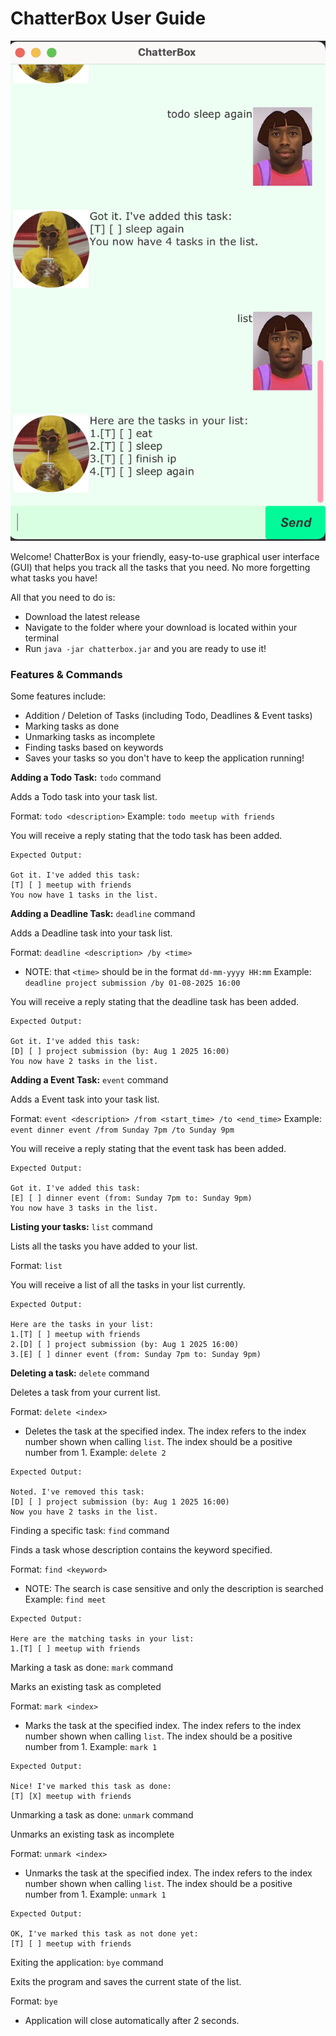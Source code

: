 # ChatterBox User Guide
![Product Screenshot](./Ui.png)

Welcome! ChatterBox is your friendly, easy-to-use graphical user interface (GUI) that helps you track all the tasks that you need. No more forgetting what tasks you have!

All that you need to do is:
- Download the latest release
- Navigate to the folder where your download is located within your terminal
- Run `java -jar chatterbox.jar` and you are ready to use it!

### Features & Commands
Some features include:
- Addition / Deletion of Tasks (including Todo, Deadlines & Event tasks)
- Marking tasks as done
- Unmarking tasks as incomplete
- Finding tasks based on keywords
- Saves your tasks so you don't have to keep the application running!

**Adding a Todo Task:** `todo` command

Adds a Todo task into your task list.

Format: `todo <description>`
Example: `todo meetup with friends`

You will receive a reply stating that the todo task has been added.
```
Expected Output:

Got it. I've added this task:
[T] [ ] meetup with friends
You now have 1 tasks in the list.
```

**Adding a Deadline Task:** `deadline` command

Adds a Deadline task into your task list.

Format: `deadline <description> /by <time>`
- NOTE: that `<time>` should be in the format `dd-mm-yyyy HH:mm`
Example: `deadline project submission /by 01-08-2025 16:00`

You will receive a reply stating that the deadline task has been added.
```
Expected Output:

Got it. I've added this task:
[D] [ ] project submission (by: Aug 1 2025 16:00)
You now have 2 tasks in the list.
```

**Adding a Event Task:** `event` command

Adds a Event task into your task list.

Format: `event <description> /from <start_time> /to <end_time>`
Example: `event dinner event /from Sunday 7pm /to Sunday 9pm`

You will receive a reply stating that the event task has been added.
```
Expected Output:

Got it. I've added this task:
[E] [ ] dinner event (from: Sunday 7pm to: Sunday 9pm)
You now have 3 tasks in the list.
```

**Listing your tasks:** `list` command

Lists all the tasks you have added to your list.

Format: `list`

You will receive a list of all the tasks in your list currently.
```
Expected Output:

Here are the tasks in your list:
1.[T] [ ] meetup with friends
2.[D] [ ] project submission (by: Aug 1 2025 16:00)
3.[E] [ ] dinner event (from: Sunday 7pm to: Sunday 9pm)
```

**Deleting a task:** `delete` command

Deletes a task from your current list.

Format: `delete <index>`
- Deletes the task at the specified index. The index refers to the index number shown when calling `list`. The index should be a positive number from 1.
Example: `delete 2`
```
Expected Output:

Noted. I've removed this task:
[D] [ ] project submission (by: Aug 1 2025 16:00)
Now you have 2 tasks in the list.
```

Finding a specific task: `find` command

Finds a task whose description contains the keyword specified.

Format: `find <keyword>`
- NOTE: The search is case sensitive and only the description is searched
Example: `find meet`
```
Expected Output:

Here are the matching tasks in your list:
1.[T] [ ] meetup with friends
```

Marking a task as done: `mark` command

Marks an existing task as completed

Format: `mark <index>`
- Marks the task at the specified index. The index refers to the index number shown when calling `list`. The index should be a positive number from 1.
Example: `mark 1`
```
Expected Output:

Nice! I've marked this task as done:
[T] [X] meetup with friends
```

Unmarking a task as done: `unmark` command

Unmarks an existing task as incomplete

Format: `unmark <index>`
- Unmarks the task at the specified index. The index refers to the index number shown when calling `list`. The index should be a positive number from 1.
Example: `unmark 1`
```
Expected Output:

OK, I've marked this task as not done yet:
[T] [ ] meetup with friends
```

Exiting the application: `bye` command

Exits the program and saves the current state of the list.

Format: `bye`
- Application will close automatically after 2 seconds.